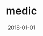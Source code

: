 ---
title: medic
date: 2018-01-01
accent: rgb(41, 97, 202)
desc: A better way to self-diagnosing.
project: course
roles:
  - User Research
  - Prototyping
  - User Testing
  - UX Design
img: medic_cover.jpg
---